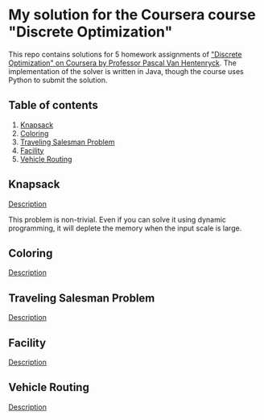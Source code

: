 # My solution for the Coursera course "Discrete Optimization"

This repo contains solutions for 5 homework assignments of ["Discrete Optimization" on Coursera by Professor Pascal Van Hentenryck](https://www.coursera.org/learn/discrete-optimization). The implementation of the solver is written in Java, though the course uses Python to submit the solution.

## Table of contents
1. [Knapsack](#Chapter1)
2. [Coloring](#Chapter2)
3. [Traveling Salesman Problem](#Chapter3)
4. [Facility](#Chapter4)
5. [Vehicle Routing](#Chapter5)

<a name="Chapter1"></a>
## Knapsack
[Description](./knapsack/handout.pdf)

This problem is non-trivial. Even if you can solve it using dynamic programming, it will deplete the memory when the input scale is large.

<a name="Chapter2"></a>
## Coloring
[Description](./coloring/handout.pdf)


<a name="Chapter3"></a>
## Traveling Salesman Problem
[Description](./tsp/handout.pdf)

<a name="Chapter4"></a>
## Facility
[Description](./facility/handout.pdf)

<a name="Chapter5"></a>
## Vehicle Routing
[Description](./vrp/handout.pdf)
